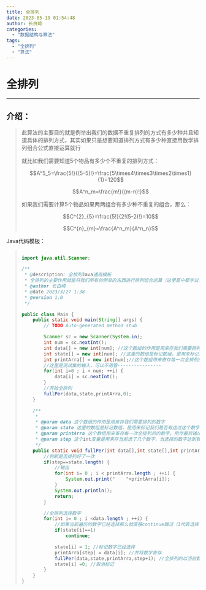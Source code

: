 ```yaml
---
title: 全排列
date: 2023-05-19 01:54:48
author: 长白崎
categories:
  - "数据结构与算法"
tags:
  - "全排列"
  - "算法"
---
```




# 全排列

---

## 介绍：

> 此算法的主要目的就是例举出我们的数据不重复排列的方式有多少种并且知道具体的排列方式，其实如果只是想要知道排列方式有多少种直接用数学排列组合公式直接运算就行
>
> 就比如我们需要知道5个物品有多少个不重复的排列方式：
>
> $$A^5_5=\frac{5!}{(5-5)!}=\frac{5\times4\times3\times2\times1}{1}=120$$
>
> $$A^n_m=\frac{m!}{(m-n)!}$$
>
> 如果我们需要计算5个物品如果两两组合有多少种不重复的组合，那么：
>
> $$C^{2}_{5}=\frac{5!}{2!(5-2)!}=10$$
>
> $$C^{n}_{m}=\frac{A^n_m}{A^n_n}$$

Java代码模板：

> ```java
> 
> import java.util.Scanner;
> 
> /**
>  * @description: 全排列Java通用模板
>  * 全排列的主要作用就是将我们所有的例举的东西进行排列组合运算（这里高中都学过，我就不细讲了），并且例举出所有的不重复排列组合方式。
>  * @author 长白崎
>  * @date 2023/3/27 1:38
>  * @version 1.0
>  */
> 
> public class Main {
>     public static void main(String[] args) {
>         // TODO Auto-generated method stub
> 
>         Scanner sc = new Scanner(System.in);
>         int num = sc.nextInt();
>         int data[] = new int[num]; //这个数组的作用是用来存我们需要排列的数字
>         int state[] = new int[num]; //这里的数组是标记数组，是用来标记我们是否有选过这个数字（标记为1代表选过，0为未选过）
>         int printArra[] = new int[num];//这个数组用来寄存每一次全排列后的数字，用作最后输出
>         //这里是测试集的输入，可以不用管----------------
>         for(int i=0 ; i < num; ++i) {
>             data[i] = sc.nextInt();
>         }
>         //开始全排列
>         fullPer(data,state,printArra,0);
>     }
> 
>     /**
>      *
>      * @param data 这个数组的作用是用来存我们需要排列的数字
>      * @param state 这里的数组是标记数组，是用来标记我们是否有选过这个数字（标记为1代表选过，0为未选过）
>      * @param printArra 这个数组用来寄存每一次全排列后的数字，用作最后输出
>      * @param step 这个int变量是用来存当前选了几个数字，当选择的数字达到我们输出排列的要求时候那就输出并且代表我们成功排列了一次
>      */
>     public static void fullPer(int data[],int state[],int printArra[],int step) {
>         //判断是否排列好了一次
>         if(step==state.length) {
>             //输出
>             for(int i= 0 ; i < printArra.length ; ++i) {
>                 System.out.print("	"+printArra[i]);
>             }
>             System.out.println();
>             return;
>         }
> 
>         //全排列选择数字
>         for(int i= 0 ; i <data.length ; ++i) {
>             //如果当前遍历的数字已经选择那么就直接continue跳过（1代表选择了，0代表未选择）
>             if(state[i]==1)
>                 continue;
> 
>             state[i] = 1; //标记数字已经选择
>             printArra[step] = data[i]; //并将数字寄存
>             fullPer(data,state,printArra,step+1); //全排列的以当前数字为基准进行下一个递归选择。
>             state[i] =0; //取消标记
>         }
>     }
> }
> ```
>
> 